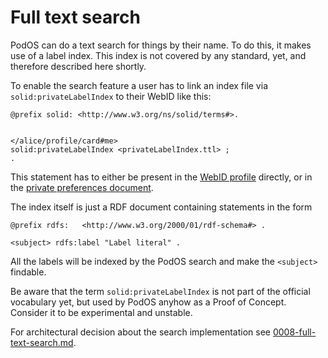 # Full text search

PodOS can do a text search for things by their name. To do this, it makes use of a label index. This index is not covered by any standard, yet, and therefore described here shortly.

To enable the search feature a user has to link an index file via `solid:privateLabelIndex` to their WebID like this:

```turtle
@prefix solid: <http://www.w3.org/ns/solid/terms#>.


</alice/profile/card#me>
solid:privateLabelIndex <privateLabelIndex.ttl> ;
.
```

This statement has to either be present in the [WebID profile](https://solid.github.io/webid-profile/) directly, or in the [private preferences document](https://solid.github.io/webid-profile/#private-preferences).

The index itself is just a RDF document containing statements in the form

```turtle
@prefix rdfs:   <http://www.w3.org/2000/01/rdf-schema#> .

<subject> rdfs:label "Label literal" .
```

All the labels will be indexed by the PodOS search and make the `<subject>` findable.

Be aware that the term `solid:privateLabelIndex` is not part of the official vocabulary yet, but used by PodOS anyhow as a Proof of Concept. Consider it to be experimental and unstable.

For architectural decision about the search implementation see [0008-full-text-search.md](../decisions/0008-full-text-search.md).